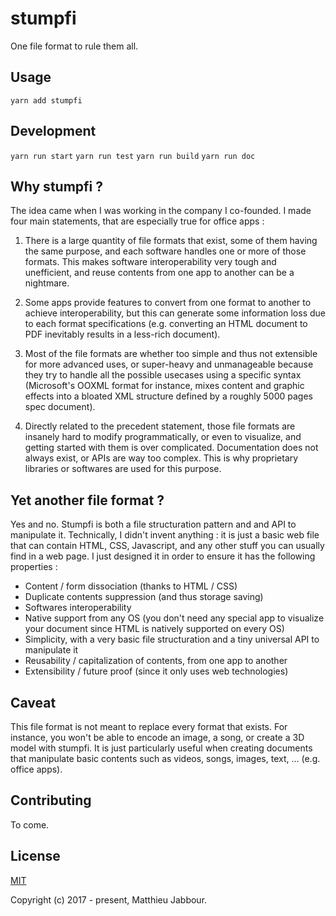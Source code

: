 # stumpfi

One file format to rule them all.


## Usage

`yarn add stumpfi`


## Development

`yarn run start`
`yarn run test`
`yarn run build`
`yarn run doc`



## Why stumpfi ?

The idea came when I was working in the company I co-founded. I made four main statements, that are especially true for office apps :

1. There is a large quantity of file formats that exist, some of them having the same purpose, and each software handles one or more of those formats. This makes software interoperability very tough and unefficient, and reuse contents from one app to another can be a nightmare.

2. Some apps provide features to convert from one format to another to achieve interoperability, but this can generate some information loss due to each format specifications (e.g. converting an HTML document to PDF inevitably results in a less-rich document).

3. Most of the file formats are whether too simple and thus not extensible for more advanced uses, or super-heavy and unmanageable because they try to handle all the possible usecases using a specific syntax (Microsoft's OOXML format for instance, mixes content and graphic effects into a bloated XML structure defined by a roughly 5000 pages spec document).

4. Directly related to the precedent statement, those file formats are insanely hard to modify programmatically, or even to visualize, and getting started with them is over complicated. Documentation does not always exist, or APIs are way too complex. This is why proprietary libraries or softwares are used for this purpose.



## Yet another file format ?

Yes and no. Stumpfi is both a file structuration pattern and and API to manipulate it. Technically, I didn't invent anything : it is just a basic web file that can contain HTML, CSS, Javascript, and any other stuff you can usually find in a web page. I just designed it in order to ensure it has the following properties :

- Content / form dissociation (thanks to HTML / CSS)
- Duplicate contents suppression (and thus storage saving)
- Softwares interoperability
- Native support from any OS (you don't need any special app to visualize your document since HTML is natively supported on every OS)
- Simplicity, with a very basic file structuration and a tiny universal API to manipulate it
- Reusability / capitalization of contents, from one app to another
- Extensibility / future proof (since it only uses web technologies)



## Caveat

This file format is not meant to replace every format that exists. For instance, you won't be able to encode an image, a song, or create a 3D model with stumpfi. It is just particularly useful when creating documents that manipulate basic contents such as videos, songs, images, text, ... (e.g. office apps).



## Contributing

To come.



## License

[MIT](http://opensource.org/licenses/MIT)

Copyright (c) 2017 - present, Matthieu Jabbour.
